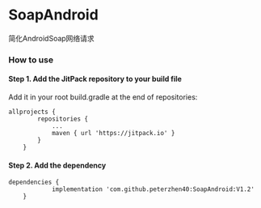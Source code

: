 # SoapAndroid
简化AndroidSoap网络请求

### How to use
#### Step 1. Add the JitPack repository to your build file
Add it in your root build.gradle at the end of repositories:

```
allprojects {
		repositories {
			...
			maven { url 'https://jitpack.io' }
		}
	}
```

#### Step 2. Add the dependency

```
dependencies {
	        implementation 'com.github.peterzhen40:SoapAndroid:V1.2'
	}
```
